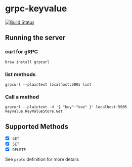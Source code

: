 # grpc-keyvalue

[![Build Status](https://travis-ci.com/tamim-khan/grpc-keyvalue.svg?token=eqFaMMfDXJ7bNqqNdA8B&branch=master)](https://travis-ci.com/tamim-khan/grpc-keyvalue)

## Running the server

### curl for gRPC
```shell script
brew install grpcurl
```

### list methods
```shell script
grpcurl --plaintext localhost:5005 list
```

### Call a method
```shell script
grpcurl --plaintext -d '{ "key":"kee" }' localhost:5005 keyvalue.KeyValueStore.Get
```

## Supported Methods
- [x] `GET`
- [x] `SET`
- [x] `DELETE`

See `proto` definition for more details
